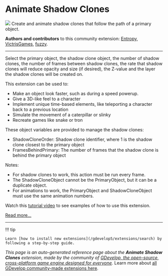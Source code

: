 # Animate Shadow Clones

<img src="https://resources.gdevelop-app.com/assets/Icons/vector-arrange-above.svg" class="extension-icon"></img>
Create and animate shadow clones that follow the path of a primary object.

**Authors and contributors** to this community extension: [Entropy](https://gd.games/Entropy), [VictrisGames](https://gd.games/VictrisGames), [fuzzy](https://gd.games/fuzzy).

---

Select the primary object, the shadow clone object, the number of shadow clones, the number of frames between shadow clones, the rate that shadow clones will reduce opacity and size (if desired), the Z-value and the layer the shadow clones will be created on.

This extension can be used to:


- Make an object look faster, such as during a speed powerup.  
- Give a 3D-like feel to a character
- Implement unique time-based elements, like teleporting a character back to a previous location
- Simulate the movement of a caterpillar or slinky
- Recreate games like snake or tron

These object variables are provided to manage the shadow clones:


- ShadowCloneOrder: Shadow clone identifier, where 1 is the shadow clone closest to the primary object
- FramesBehindPrimary: The number of frames that the shadow clone is behind the primary object

Notes: 

- For shadow clones to work, this action must be run every frame.
- The ShadowCloneObject cannot be the PrimaryObject, but it can be a duplicate object. 
- For animations to work, the PrimaryObject and ShadowCloneObject must use the same animation numbers.

Watch this [tutorial video](https://youtu.be/2t4ANYgrrak) to see examples of how to use this extension.

[Read more...](https://www.youtube.com/watch?v=2t4ANYgrrak)

---

!!! tip

    Learn [how to install new extensions](/gdevelop5/extensions/search) by following a step-by-step guide.

*This page is an auto-generated reference page about the **Animate Shadow Clones** extension, made by the community of [GDevelop, the open-source, cross-platform game engine designed for everyone](https://gdevelop.io/).* Learn more about [all GDevelop community-made extensions here](/gdevelop5/extensions).